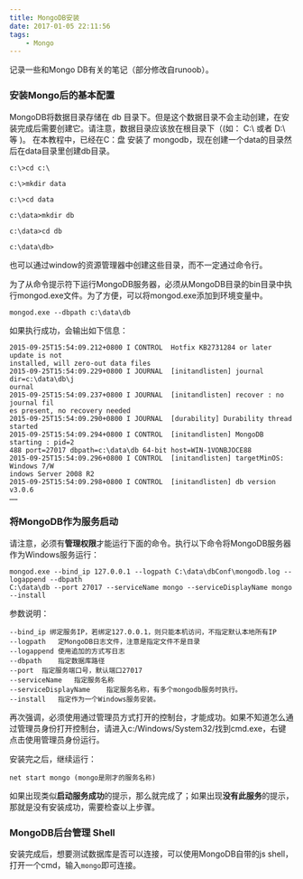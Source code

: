 ```yaml
---
title: MongoDB安装
date: 2017-01-05 22:11:56
tags:
    - Mongo
---
```

记录一些和Mongo DB有关的笔记（部分修改自runoob）。
<!--more-->

### 安装Mongo后的基本配置
MongoDB将数据目录存储在 db 目录下。但是这个数据目录不会主动创建，在安装完成后需要创建它。请注意，数据目录应该放在根目录下（(如： C:\ 或者 D:\ 等 )。
在本教程中，已经在C：盘 安装了 mongodb，现在创建一个data的目录然后在data目录里创建db目录。

    c:\>cd c:\

    c:\>mkdir data

    c:\>cd data

    c:\data>mkdir db

    c:\data>cd db

    c:\data\db>

也可以通过window的资源管理器中创建这些目录，而不一定通过命令行。

为了从命令提示符下运行MongoDB服务器，必须从MongoDB目录的bin目录中执行mongod.exe文件。为了方便，可以将mongod.exe添加到环境变量中。

    mongod.exe --dbpath c:\data\db

如果执行成功，会输出如下信息：

    2015-09-25T15:54:09.212+0800 I CONTROL  Hotfix KB2731284 or later update is not
    installed, will zero-out data files
    2015-09-25T15:54:09.229+0800 I JOURNAL  [initandlisten] journal dir=c:\data\db\j
    ournal
    2015-09-25T15:54:09.237+0800 I JOURNAL  [initandlisten] recover : no journal fil
    es present, no recovery needed
    2015-09-25T15:54:09.290+0800 I JOURNAL  [durability] Durability thread started
    2015-09-25T15:54:09.294+0800 I CONTROL  [initandlisten] MongoDB starting : pid=2
    488 port=27017 dbpath=c:\data\db 64-bit host=WIN-1VONBJOCE88
    2015-09-25T15:54:09.296+0800 I CONTROL  [initandlisten] targetMinOS: Windows 7/W
    indows Server 2008 R2
    2015-09-25T15:54:09.298+0800 I CONTROL  [initandlisten] db version v3.0.6
    ……

### 将MongoDB作为服务启动

请注意，必须有**管理权限**才能运行下面的命令。执行以下命令将MongoDB服务器作为Windows服务运行：

    mongod.exe --bind_ip 127.0.0.1 --logpath C:\data\dbConf\mongodb.log --logappend --dbpath 
    C:\data\db --port 27017 --serviceName mongo --serviceDisplayName mongo --install

参数说明：

    --bind_ip 绑定服务IP，若绑定127.0.0.1，则只能本机访问，不指定默认本地所有IP
    --logpath	定MongoDB日志文件，注意是指定文件不是目录
    --logappend	使用追加的方式写日志
    --dbpath	指定数据库路径
    --port	指定服务端口号，默认端口27017
    --serviceName	指定服务名称
    --serviceDisplayName	指定服务名称，有多个mongodb服务时执行。
    --install	指定作为一个Windows服务安装。

再次强调，必须使用通过管理员方式打开的控制台，才能成功。如果不知道怎么通过管理员身份打开控制台，请进入c:/Windows/System32/找到cmd.exe，右键点击使用管理员身份运行。

安装完之后，继续运行：

    net start mongo (mongo是刚才的服务名称)

如果出现类似**启动服务成功**的提示，那么就完成了；如果出现**没有此服务**的提示，那就是没有安装成功，需要检查以上步骤。

### MongoDB后台管理 Shell
安装完成后，想要测试数据库是否可以连接，可以使用MongoDB自带的js shell，打开一个cmd，输入`mongo`即可连接。

